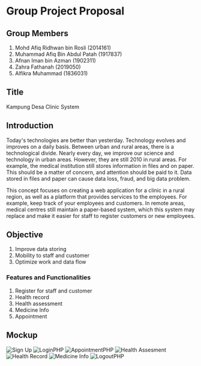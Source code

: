 # Group Project Proposal

## Group Members

1. Mohd Afiq Ridhwan bin Rosli (2014161)
2. Muhammad Afiq Bin Abdul Patah (1917837)
3. Afnan Iman bin Azman (1902311)
4. Zahra Fathanah (2019050)
5. Alfikra Muhammad (1836031)

## Title
Kampung Desa Clinic System

## Introduction
  Today's technologies are better than yesterday. Technology evolves and improves on a daily basis. Between urban and rural areas, there is a technological divide. Nearly every day, we improve our science and technology in urban areas. However, they are still 2010 in rural areas. For example, the medical institution still stores information in files and on paper. This should be a matter of concern, and attention should be paid to it. Data stored in files and paper can cause data loss, fraud, and big data problem. 
  
  This concept focuses on creating a web application for a clinic in a rural region, as well as a platform that provides services to the employees. For example, keep track of your employees and customers. In remote areas, medical centres still maintain a paper-based system, which this system may replace and make it easier for staff to register customers or new employees.
  
## Objective 
1. Improve data storing
2. Mobility to staff and customer
3. Optimize work and data flow
  
### Features and Functionalities
1. Register for staff and customer
2. Health record
3. Health assessment 
4. Medicine Info
5. Appointment

## Mockup
![Sign Up](https://user-images.githubusercontent.com/104018700/170817496-68dd1e5a-2d65-4fb0-bb3c-f56e8336a1d9.png)
![LoginPHP](https://user-images.githubusercontent.com/104018700/170817490-5a4cdbb4-7b7e-44bd-8c8c-508e8d64642c.png)
![AppointmentPHP](https://user-images.githubusercontent.com/104018700/170817484-5b0cbdbb-bc8f-4d4a-9d3f-f63a03f3410e.png)
![Health Assesment](https://user-images.githubusercontent.com/104018700/170817486-2c0b8f99-b70d-44ac-843d-97bca1b61fca.png)
![Health Record](https://user-images.githubusercontent.com/104018700/170817489-a1420e34-1ab7-4a70-a4f4-f691db4d4e6d.png)
![Medicine Info](https://user-images.githubusercontent.com/104018700/170817494-0f72d282-77f0-4843-80dc-e0bba3c2f4b8.png)
![LogoutPHP](https://user-images.githubusercontent.com/104018700/170817493-dcdb544a-5c1c-4d15-b9e3-dd65fba0aea2.png)


